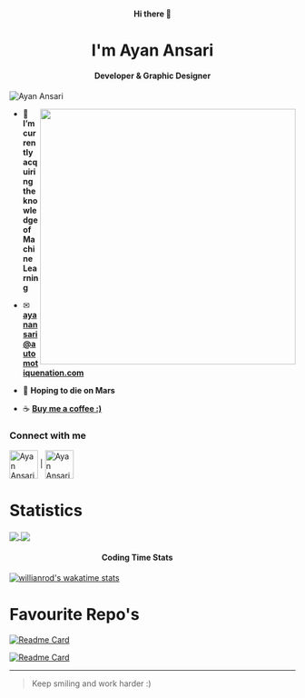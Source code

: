 <h4 align=center>Hi there 👋</h4>
<h1 align=center>I'm Ayan Ansari</h1>
<h4 align=center>Developer & Graphic Designer</h4>
<p align="left"> <img src="https://komarev.com/ghpvc/?username=objectorienteddev07&label=Profile%20views&color=129e00&style=plastic" alt="Ayan Ansari" /> </p>
<img align="right" width="450" src="https://automotiquenation.com/github.svg">

<!-- - 👨‍💻 You can also check out my portfolio at  -->
- 🌱 **I’m currently acquiring the knowledge of Machine Learning**

- ✉ **ayanansari@automotiquenation.com**

- 🚀 **Hoping to die on Mars**

- ☕ **<a href="https://www.buymeacoffee.com/ayanansari07">Buy me a coffee :)</a>**

<h3 align="left">Connect with me</h3>
<p align="left">
<a href="https://www.instagram.com/object_oriented_dev/" target="blank"><img align="center" src="https://automotiquenation.com/instagram.svg" alt="Ayan Ansari" width="50"></a>
  |
<a href="https://www.linkedin.com/in/objectorienteddev" target="blank"><img align="center" src="https://automotiquenation.com/linkedin.svg" alt="Ayan Ansari" width="50"></a>
</p>

<!--
**objectorienteddev07/objectorienteddev07** is a ✨ _special_ ✨ repository because its `README.md` (this file) appears on your GitHub profile.

Here are some ideas to get you started:

- 🔭 I’m currently working on ...
- 🌱 I’m currently learning ...
- 👯 I’m looking to collaborate on ...
- 🤔 I’m looking for help with ...
- 💬 Ask me about ...
- 📫 How to reach me: ...
- 😄 Pronouns: ...
- ⚡ Fun fact: ...
-->
<h1>Statistics</h1>
<a href="https://github.com/anuraghazra/github-readme-stats">
  <img align="center" src="https://github-readme-stats.vercel.app/api?username=objectorienteddev07&theme=synthwave&count_private=true&show_icons=true&include_all_commits=true&hide_border=true&hide_title=true&border_radius=30" />
</a>

<a href="https://github.com/anuraghazra/github-readme-stats">
  <img align="center" src="https://github-readme-stats.vercel.app/api/top-langs/?username=objectorienteddev07&theme=dracula&layout=compact&langs_count=10&hide_border=true&border_radius=30" />
</a>

<h4>&nbsp;&nbsp;&nbsp;&nbsp;&nbsp;&nbsp;&nbsp;&nbsp;&nbsp;&nbsp;&nbsp;&nbsp;&nbsp;&nbsp;&nbsp;&nbsp;&nbsp;&nbsp;&nbsp;&nbsp;&nbsp;&nbsp;&nbsp;&nbsp;&nbsp;&nbsp;&nbsp;&nbsp;&nbsp;&nbsp;&nbsp;&nbsp;&nbsp;&nbsp;&nbsp;&nbsp;&nbsp;&nbsp;&nbsp;&nbsp;&nbsp;&nbsp;&nbsp;&nbsp;&nbsp;&nbsp;&nbsp;&nbsp;&nbsp;Coding Time Stats</h4>
<!-- wakatime week stats -->

[![willianrod's wakatime stats](https://github-readme-stats.vercel.app/api/wakatime?username=objectorienteddev&border_radius=30&hide_title=true&layout=compact)](https://github.com/anuraghazra/github-readme-stats)

<h1>Favourite Repo's</h1>


<!-- Simon's Game Repo -->

[![Readme Card](https://github-readme-stats.vercel.app/api/pin/?username=objectorienteddev07&repo=Simons-Game&show-owner=true&border_radius=30)](https://github.com/anuraghazra/github-readme-stats)
<!-- three.js Repo-->
[![Readme Card](https://github-readme-stats.vercel.app/api/pin/?username=objectorienteddev07&repo=Three.js-Project-1&show-owner=true&border_radius=30)](https://github.com/anuraghazra/github-readme-stats)

<!-- Moving illustration -->
<!-- <img align="right" style="border-radius:50%"  src="https://cdn.dribbble.com/users/2646423/screenshots/5507196/computer.gif"> -->
---
>Keep smiling and work harder :)
